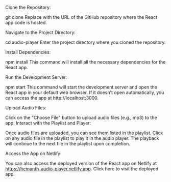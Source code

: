 Clone the Repository:

git clone <repository-url>
Replace <repository-url> with the URL of the GitHub repository where the React app code is hosted.

Navigate to the Project Directory:

cd audio-player
Enter the project directory where you cloned the repository.

Install Dependencies:

npm install
This command will install all the necessary dependencies for the React app.

Run the Development Server:

npm start
This command will start the development server and open the React app in your default web browser. If it doesn't open automatically, you can access the app at http://localhost:3000.

Upload Audio Files:

Click on the "Choose File" button to upload audio files (e.g., mp3) to the app.
Interact with the Playlist and Player:

Once audio files are uploaded, you can see them listed in the playlist.
Click on any audio file in the playlist to play it in the audio player.
The playback will continue to the next file in the playlist upon completion.

Access the App on Netlify:

You can also access the deployed version of the React app on Netlify at https://hemanth-audio-player.netlify.app. Click here to visit the deployed app.
